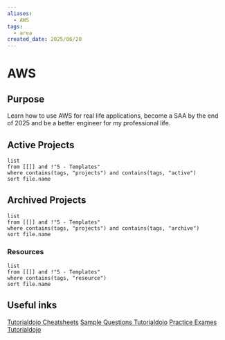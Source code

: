 ```yaml
---
aliases:
  - AWS
tags:
  - area
created_date: 2025/06/20
---
```

# AWS
## Purpose
Learn how to use AWS for real life applications, become a SAA by the end of 2025 and be a better engineer for my professional life.
## Active Projects
```dataview
list
from [[]] and !"5 - Templates"
where contains(tags, "projects") and contains(tags, "active")
sort file.name
```
## Archived Projects
```dataview
list
from [[]] and !"5 - Templates"
where contains(tags, "projects") and contains(tags, "archive")
sort file.name
```
### Resources
```dataview
list
from [[]] and !"5 - Templates"
where contains(tags, "resource")
sort file.name
```
## Useful inks
[Tutorialdojo Cheatsheets](https://tutorialsdojo.com/aws-cheat-sheets/)
[Sample Questions Tutorialdojo](https://tutorialsdojo.com/aws-certified-solutions-architect-associate-saa-c03-sample-exam-questions/)
[Practice Exames Tutorialdojo](https://portal.tutorialsdojo.com/courses/aws-certified-solutions-architect-associate-practice-exams/) 




